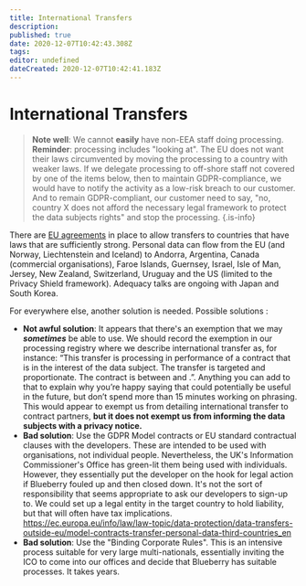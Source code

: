 ```yaml
---
title: International Transfers
description: 
published: true
date: 2020-12-07T10:42:43.308Z
tags: 
editor: undefined
dateCreated: 2020-12-07T10:42:41.183Z
---
```


# International Transfers

> **Note well**: We cannot **easily** have non-EEA staff doing processing. **Reminder**: processing includes "looking at". The EU does not want their laws circumvented by moving the processing to a country with weaker laws. If we delegate processing to off-shore staff not covered by one of the items below, then to maintain GDPR-compliance, we would have to notify the activity as a low-risk breach to our customer. And to remain GDPR-compliant, our customer need to say, "no, country X does not afford the necessary legal framework to protect the data subjects rights" and stop the processing. 
{.is-info}


There are [EU agreements](https://ec.europa.eu/info/law/law-topic/data-protection/data-transfers-outside-eu/adequacy-protection-personal-data-non-eu-countries_en) in place to allow transfers to countries that have laws that are sufficiently strong. Personal data can flow from the EU (and Norway, Liechtenstein and Iceland) to Andorra, Argentina, Canada (commercial organisations), Faroe Islands, Guernsey, Israel, Isle of Man, Jersey, New Zealand, Switzerland, Uruguay and the US (limited to the Privacy Shield framework). Adequacy talks are ongoing with Japan and South Korea.

For everywhere else, another solution is needed. Possible solutions :

- **Not awful solution**: It appears that there's an exemption that we may ***sometimes*** be able to use. We should record the exemption in our processing registry where we describe international transfer as, for instance: “This transfer is processing in performance of a contract that is in the interest of the data subject. The transfer is targeted and proportionate. The contract is between <x> and <y>.”. Anything you can add to that to explain why you’re happy saying that could potentially be useful in the future, but don’t spend more than 15 minutes working on phrasing. This would appear to exempt us from detailing international transfer to contract partners, **but it does not exempt us from informing the data subjects with a privacy notice.**
- **Bad solution**: Use the GDPR Model contracts or EU standard contractual clauses with the developers. These are intended to be used with organisations, not individual people. Nevertheless, the UK's Information Commissioner's Office has green-lit them being used with individuals. However, they essentially put the developer on the hook for legal action if Blueberry fouled up and then closed down. It's not the sort of responsibility that seems appropriate to ask our developers to sign-up to. We could set up a legal entity in the target country to hold liability, but that will often have tax implications. https://ec.europa.eu/info/law/law-topic/data-protection/data-transfers-outside-eu/model-contracts-transfer-personal-data-third-countries_en
- **Bad solution**: Use the "Binding Corporate Rules". This is an intensive process suitable for very large multi-nationals, essentially inviting the ICO to come into our offices and decide that Blueberry has suitable processes. It takes years.
